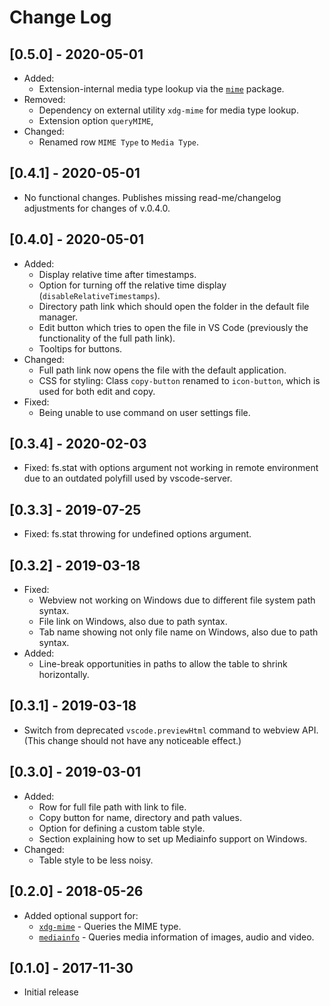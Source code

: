# Change Log

## [0.5.0] - 2020-05-01

- Added:
  - Extension-internal media type lookup via the [`mime`](https://www.npmjs.com/package/mime) package.
- Removed:
  - Dependency on external utility `xdg-mime` for media type lookup.
  - Extension option `queryMIME`,
- Changed:
  - Renamed row `MIME Type` to `Media Type`.

## [0.4.1] - 2020-05-01

- No functional changes. Publishes missing read-me/changelog adjustments for changes of v.0.4.0.

## [0.4.0] - 2020-05-01

- Added:
  - Display relative time after timestamps.
  - Option for turning off the relative time display (`disableRelativeTimestamps`).
  - Directory path link which should open the folder in the default file manager.
  - Edit button which tries to open the file in VS Code (previously the functionality of the full path link).
  - Tooltips for buttons.
- Changed:
  - Full path link now opens the file with the default application.
  - CSS for styling: Class `copy-button` renamed to `icon-button`, which is used for both edit and copy.
- Fixed:
  - Being unable to use command on user settings file.

## [0.3.4] - 2020-02-03

- Fixed: fs.stat with options argument not working in remote environment due to an outdated polyfill used by vscode-server.

## [0.3.3] - 2019-07-25

- Fixed: fs.stat throwing for undefined options argument.

## [0.3.2] - 2019-03-18

- Fixed:
  - Webview not working on Windows due to different file system path syntax.
  - File link on Windows, also due to path syntax.
  - Tab name showing not only file name on Windows, also due to path syntax.
- Added:
  - Line-break opportunities in paths to allow the table to shrink horizontally.

## [0.3.1] - 2019-03-18

- Switch from deprecated `vscode.previewHtml` command to webview API. (This change should not have any noticeable effect.)

## [0.3.0] - 2019-03-01

- Added:
  - Row for full file path with link to file.
  - Copy button for name, directory and path values.
  - Option for defining a custom table style.
  - Section explaining how to set up Mediainfo support on Windows.
- Changed:
  - Table style to be less noisy.

## [0.2.0] - 2018-05-26

- Added optional support for:
	- [`xdg-mime`](https://www.freedesktop.org/wiki/Software/xdg-utils) - Queries the MIME type.
	- [`mediainfo`](https://mediaarea.net/en/MediaInfo) - Queries media information of images, audio and video.

## [0.1.0] - 2017-11-30

- Initial release